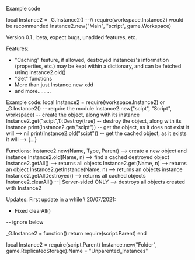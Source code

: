 
Example code

local Instance2 = _G.Instance2() --// require(workspace.Instance2) would be recommended 
Instance2.new("Main", "script", game.Workspace)

Version 0.1 , beta, expect bugs, unadded features, etc.

Features:
- "Caching" feature, if allowed, destroyed instances's information (properties, etc.) may
be kept within a dictionary, and can be fetched using Instance2.old()
- "Get" functions
- More than just Instance.new xdd
- and more.........


Example code:
local Instance2 = require(workspace.Instance2) or _G.Instance2() -- require the module
Instance2.new("scipt", "Script", workspace) -- create the object, along with its instance
Instance2.get("scipt",1):Destroy(true) -- destroy the object, along with its instance
print(Instance2.get("scipt")) -- get the object, as it does not exist it will --> nil
print(Instance2.old("scipt")) -- get the cached object, as it exists it will --> {...}

Functions:
Instance2.new(Name, Type, Parent) --> create a new object and instance
Instance2.old(Name, n) --> find a cached destroyed object
Instance2.getAll() --> returns all objects
Instance2.get(Name, n) --> returns an object
Instance2.getInstance(Name, n) --> returns an objects instance
Instance2.getAllDestroyed() --> returns all cached objects
Instance2.clearAll() --| Server-sided ONLY --> destroys all objects created with Instance2



Updates:
First update in a while \\ 20/07/2021:
- Fixed clearAll()

-- ignore below

_G.Instance2 = function() return require(script.Parent) end

local Instance2 = require(script.Parent)
Instance.new("Folder", game.ReplicatedStorage).Name = "Unparented_Instances"
